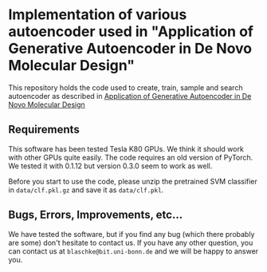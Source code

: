 Implementation of various autoencoder used in "Application of Generative Autoencoder in De Novo Molecular Design"
=================================================================================================================

This repository holds the code used to create, train, sample and search autoencoder as described in 
[Application of Generative Autoencoder in De Novo Molecular Design](https://doi.org/10.1002/minf.201700123)


Requirements
------------
This software has been tested Tesla K80 GPUs. We think it should work with other GPUs quite easily. 
The code requires an old version of PyTorch. We tested it with 0.1.12 but version 0.3.0 seem to work as well.

Before you start to use the code, please unzip the pretrained SVM classifier in `data/clf.pkl.gz` and save it as 
`data/clf.pkl`.

Bugs, Errors, Improvements, etc...
----------------------------------

We have tested the software, but if you find any bug (which there probably are some) don't hesitate to contact us.
If you have any other question, you can contact us at `blaschke@bit.uni-bonn.de` and we will be happy to answer you.